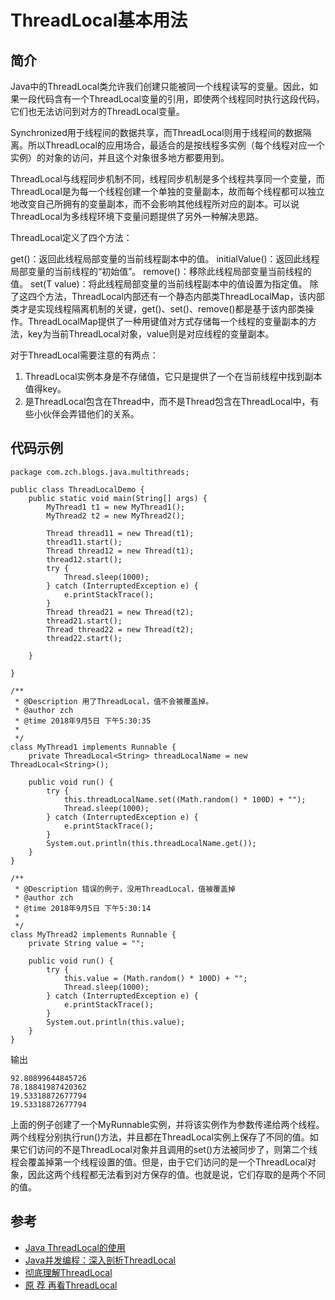 # ThreadLocal基本用法

## 简介

Java中的ThreadLocal类允许我们创建只能被同一个线程读写的变量。因此，如果一段代码含有一个ThreadLocal变量的引用，即使两个线程同时执行这段代码，它们也无法访问到对方的ThreadLocal变量。

Synchronized用于线程间的数据共享，而ThreadLocal则用于线程间的数据隔离。所以ThreadLocal的应用场合，最适合的是按线程多实例（每个线程对应一个实例）的对象的访问，并且这个对象很多地方都要用到。

ThreadLocal与线程同步机制不同，线程同步机制是多个线程共享同一个变量，而ThreadLocal是为每一个线程创建一个单独的变量副本，故而每个线程都可以独立地改变自己所拥有的变量副本，而不会影响其他线程所对应的副本。可以说ThreadLocal为多线程环境下变量问题提供了另外一种解决思路。

ThreadLocal定义了四个方法：

get()：返回此线程局部变量的当前线程副本中的值。
initialValue()：返回此线程局部变量的当前线程的“初始值”。
remove()：移除此线程局部变量当前线程的值。
set(T value)：将此线程局部变量的当前线程副本中的值设置为指定值。
除了这四个方法，ThreadLocal内部还有一个静态内部类ThreadLocalMap，该内部类才是实现线程隔离机制的关键，get()、set()、remove()都是基于该内部类操作。ThreadLocalMap提供了一种用键值对方式存储每一个线程的变量副本的方法，key为当前ThreadLocal对象，value则是对应线程的变量副本。

对于ThreadLocal需要注意的有两点：
1. ThreadLocal实例本身是不存储值，它只是提供了一个在当前线程中找到副本值得key。
2. 是ThreadLocal包含在Thread中，而不是Thread包含在ThreadLocal中，有些小伙伴会弄错他们的关系。

## 代码示例

```
package com.zch.blogs.java.multithreads;

public class ThreadLocalDemo {
	public static void main(String[] args) {
		MyThread1 t1 = new MyThread1();
		MyThread2 t2 = new MyThread2();

		Thread thread11 = new Thread(t1);
		thread11.start();
		Thread thread12 = new Thread(t1);
		thread12.start();
		try {
			Thread.sleep(1000);
		} catch (InterruptedException e) {
			e.printStackTrace();
		}
		Thread thread21 = new Thread(t2);
		thread21.start();
		Thread thread22 = new Thread(t2);
		thread22.start();

	}

}

/**
 * @Description 用了ThreadLocal，值不会被覆盖掉。
 * @author zch
 * @time 2018年9月5日 下午5:30:35
 *
 */
class MyThread1 implements Runnable {
	private ThreadLocal<String> threadLocalName = new ThreadLocal<String>();

	public void run() {
		try {
			this.threadLocalName.set((Math.random() * 100D) + "");
			Thread.sleep(1000);
		} catch (InterruptedException e) {
			e.printStackTrace();
		}
		System.out.println(this.threadLocalName.get());
	}
}

/**
 * @Description 错误的例子，没用ThreadLocal，值被覆盖掉
 * @author zch
 * @time 2018年9月5日 下午5:30:14
 *
 */
class MyThread2 implements Runnable {
	private String value = "";

	public void run() {
		try {
			this.value = (Math.random() * 100D) + "";
			Thread.sleep(1000);
		} catch (InterruptedException e) {
			e.printStackTrace();
		}
		System.out.println(this.value);
	}
}
```
输出

```
92.80899644845726
78.18841987420362
19.53318872677794
19.53318872677794
```

上面的例子创建了一个MyRunnable实例，并将该实例作为参数传递给两个线程。两个线程分别执行run()方法，并且都在ThreadLocal实例上保存了不同的值。如果它们访问的不是ThreadLocal对象并且调用的set()方法被同步了，则第二个线程会覆盖掉第一个线程设置的值。但是，由于它们访问的是一个ThreadLocal对象，因此这两个线程都无法看到对方保存的值。也就是说，它们存取的是两个不同的值。

## 参考


- [Java ThreadLocal的使用](http://ifeve.com/java-threadlocal的使用/)
- [Java并发编程：深入剖析ThreadLocal](http://www.cnblogs.com/dolphin0520/p/3920407.html)
- [彻底理解ThreadLocal](https://blog.csdn.net/lufeng20/article/details/24314381)
- [原 荐 再看ThreadLocal](http://ju.outofmemory.cn/entry/368569)
